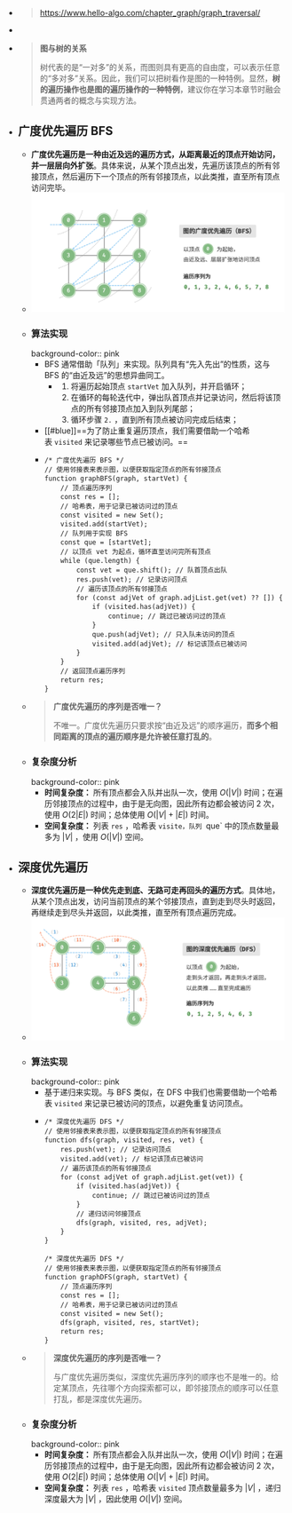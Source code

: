- > https://www.hello-algo.com/chapter_graph/graph_traversal/
-
- >**图与树的关系**
  > 
  >树代表的是“一对多”的关系，而图则具有更高的自由度，可以表示任意的“多对多”关系。因此，我们可以把树看作是图的一种特例。显然，**树的遍历操作也是图的遍历操作的一种特例**，建议你在学习本章节时融会贯通两者的概念与实现方法。
- ## 广度优先遍历 BFS
	- **广度优先遍历是一种由近及远的遍历方式，从距离最近的顶点开始访问，并一层层向外扩张**。具体来说，从某个顶点出发，先遍历该顶点的所有邻接顶点，然后遍历下一个顶点的所有邻接顶点，以此类推，直至所有顶点访问完毕。
	- ![image.png](../assets/image_1686885013715_0.png)
	- ### 算法实现
	  background-color:: pink
		- BFS 通常借助「队列」来实现。队列具有“先入先出”的性质，这与 BFS 的“由近及远”的思想异曲同工。
			- 1. 将遍历起始顶点 `startVet` 加入队列，并开启循环；
			  2. 在循环的每轮迭代中，弹出队首顶点并记录访问，然后将该顶点的所有邻接顶点加入到队列尾部；
			  3. 循环步骤 `2.` ，直到所有顶点被访问完成后结束；
		- [[#blue]]==为了防止重复遍历顶点，我们需要借助一个哈希表 `visited` 来记录哪些节点已被访问。==
		- ```
		  /* 广度优先遍历 BFS */
		  // 使用邻接表来表示图，以便获取指定顶点的所有邻接顶点
		  function graphBFS(graph, startVet) {
		      // 顶点遍历序列
		      const res = [];
		      // 哈希表，用于记录已被访问过的顶点
		      const visited = new Set();
		      visited.add(startVet);
		      // 队列用于实现 BFS
		      const que = [startVet];
		      // 以顶点 vet 为起点，循环直至访问完所有顶点
		      while (que.length) {
		          const vet = que.shift(); // 队首顶点出队
		          res.push(vet); // 记录访问顶点
		          // 遍历该顶点的所有邻接顶点
		          for (const adjVet of graph.adjList.get(vet) ?? []) {
		              if (visited.has(adjVet)) {
		                  continue; // 跳过已被访问过的顶点
		              }
		              que.push(adjVet); // 只入队未访问的顶点
		              visited.add(adjVet); // 标记该顶点已被访问
		          }
		      }
		      // 返回顶点遍历序列
		      return res;
		  }
		  ```
	- > **广度优先遍历的序列是否唯一？**
	  >
	  >不唯一。广度优先遍历只要求按“由近及远”的顺序遍历，**而多个相同距离的顶点的遍历顺序是允许被任意打乱的**。
	- ### 复杂度分析
	  background-color:: pink
		- **时间复杂度：** 所有顶点都会入队并出队一次，使用 $O(|V|)$ 时间；在遍历邻接顶点的过程中，由于是无向图，因此所有边都会被访问 2 次，使用 $O(2|E|)$ 时间；总体使用 $O(|V|+|E|)$ 时间。
		- **空间复杂度：** 列表 `res` ，哈希表 `visite，队列 `que` 中的顶点数量最多为 $|V|$ ，使用 $O(|V|)$ 空间。
- ## 深度优先遍历
	- **深度优先遍历是一种优先走到底、无路可走再回头的遍历方式**。具体地，从某个顶点出发，访问当前顶点的某个邻接顶点，直到走到尽头时返回，再继续走到尽头并返回，以此类推，直至所有顶点遍历完成。
	- ![image.png](../assets/image_1686887368501_0.png)
	- ### 算法实现
	  background-color:: pink
		- 基于递归来实现。与 BFS 类似，在 DFS 中我们也需要借助一个哈希表 `visited` 来记录已被访问的顶点，以避免重复访问顶点。
		- ```
		  /* 深度优先遍历 DFS */
		  // 使用邻接表来表示图，以便获取指定顶点的所有邻接顶点
		  function dfs(graph, visited, res, vet) {
		      res.push(vet); // 记录访问顶点
		      visited.add(vet); // 标记该顶点已被访问
		      // 遍历该顶点的所有邻接顶点
		      for (const adjVet of graph.adjList.get(vet)) {
		          if (visited.has(adjVet)) {
		              continue; // 跳过已被访问过的顶点
		          }
		          // 递归访问邻接顶点
		          dfs(graph, visited, res, adjVet);
		      }
		  }
		  
		  /* 深度优先遍历 DFS */
		  // 使用邻接表来表示图，以便获取指定顶点的所有邻接顶点
		  function graphDFS(graph, startVet) {
		      // 顶点遍历序列
		      const res = [];
		      // 哈希表，用于记录已被访问过的顶点
		      const visited = new Set();
		      dfs(graph, visited, res, startVet);
		      return res;
		  }
		  ```
	- > **深度优先遍历的序列是否唯一？**
	  >
	  >与广度优先遍历类似，深度优先遍历序列的顺序也不是唯一的。给定某顶点，先往哪个方向探索都可以，即邻接顶点的顺序可以任意打乱，都是深度优先遍历。
	- ### 复杂度分析
	  background-color:: pink
		- **时间复杂度：** 所有顶点都会入队并出队一次，使用 $O(|V|)$ 时间；在遍历邻接顶点的过程中，由于是无向图，因此所有边都会被访问 2 次，使用 $O(2|E|)$ 时间；总体使用 $O(|V|+|E|)$ 时间。
		- **空间复杂度：** 列表 `res` ，哈希表 `visited` 顶点数量最多为 $|V|$ ，递归深度最大为 $|V|$ ，因此使用 $O(|V|)$ 空间。